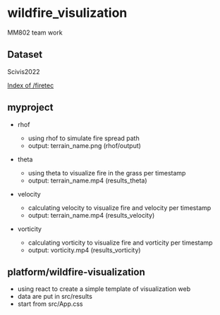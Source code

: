 # wildfire_visulization
MM802 team work

## Dataset

Scivis2022

[Index of /firetec](https://oceans11.lanl.gov/firetec/)

## myproject

- rhof
  - using rhof to simulate fire spread path
  - output: terrain_name.png (rhof/output)

- theta
  - using theta to visualize fire in the grass per timestamp
  - output: terrain_name.mp4 (results_theta)
- velocity
  - calculating velocity to visualize fire and velocity per timestamp
  - output: terrain_name.mp4  (results_velocity)
- vorticity
  - calculating vorticity to visualize fire and vorticity per timestamp
  - output: vorticity.mp4 (results_vorticity)

## platform/wildfire-visualization

- using react to create a simple template of visualization web
- data are put in src/results
- start from src/App.css
